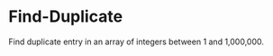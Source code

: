 Find-Duplicate
==============

Find duplicate entry in an array of integers between 1 and 1,000,000.
